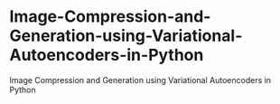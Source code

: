 # Image-Compression-and-Generation-using-Variational-Autoencoders-in-Python
Image Compression and Generation using Variational Autoencoders in Python
